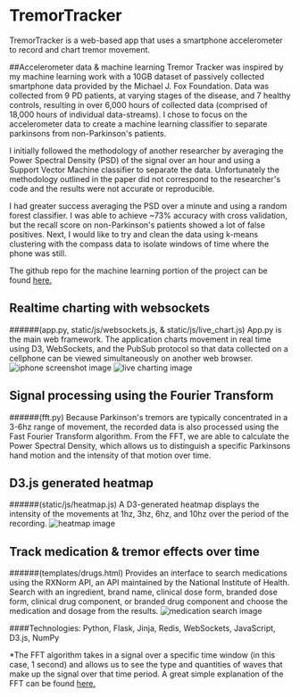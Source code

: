 TremorTracker
=============
TremorTracker is a web-based app that uses a smartphone accelerometer to record and chart tremor movement. 


##Accelerometer data & machine learning
Tremor Tracker was inspired by my machine learning work with a 10GB dataset of passively collected smartphone data provided by the Michael J. Fox Foundation. Data was collected from 9 PD patients, at varying stages of the disease, and 7 healthy controls, resulting in over 6,000 hours of collected data (comprised of 18,000 hours of individual data-streams). I chose to focus on the accelerometer data to create a machine learning classifier to separate parkinsons from non-Parkinson's patients. 

I initially followed the methodology of another researcher by averaging the Power Spectral Density (PSD) of the signal over an hour and using a Support Vector Machine classifier to separate the data. Unfortunately the methodology outlined in the paper did not correspond to the researcher's code and the results were not accurate or reproducible.

I had greater success averaging the PSD over a minute and using a random forest classifier. I was able to achieve ~73% accuracy with cross validation, but the recall score on non-Parkinson's patients showed a lot of false positives. Next, I would like to try and clean the data using k-means clustering with the compass data to isolate windows of time where the phone was still.

The github repo for the machine learning portion of the project can be found [here.](https://github.com/stellacotton/ParkinsonsSVM)

## Realtime charting with websockets
######(app.py, static/js/websockets.js, & static/js/live_chart.js)
App.py is the main web framework. The application charts movement in real time using D3, WebSockets, and the PubSub protocol so that data collected on a cellphone can be viewed simultaneously on another web browser.
![iphone screenshot image](https://raw.github.com/stellacotton/TremorTracker/master/static/img/iphone_recording.png)
![live charting image](https://raw.github.com/stellacotton/TremorTracker/master/static/img/live_chart.png)

## Signal processing using the Fourier Transform
######(fft.py)
Because Parkinson's tremors are typically concentrated in a 3-6hz range of movement, the recorded data is also processed using the Fast Fourier Transform algorithm. From the FFT, we are able to calculate the Power Spectral Density, which allows us to distinguish a specific Parkinsons hand motion and the intensity of that motion over time.


## D3.js generated heatmap
######(static/js/heatmap.js)
A D3-generated heatmap displays the intensity of the movements at 1hz, 3hz, 6hz, and 10hz over the period of the recording. 
![heatmap image](https://raw.github.com/stellacotton/TremorTracker/master/static/img/heatmap.png)

## Track medication & tremor effects over time
######(templates/drugs.html)
Provides an interface to search medications using the RXNorm API, an API maintained by the National Institute of Health. Search with an ingredient, brand name, clinical dose form, branded dose form, clinical drug component, or branded drug component and choose the medication and dosage from the results.
![medication search image](https://raw.github.com/stellacotton/TremorTracker/master/static/img/search_medication.png)

  


####Technologies: Python, Flask, Jinja, Redis, WebSockets, JavaScript, D3.js, NumPy
  


*The FFT algorithm takes in a signal over a specific time window (in this case, 1 second) and allows us to see the type and quantities of waves that make up the signal over that time period. A great simple explanation of the FFT can be found [here.](http://betterexplained.com/articles/an-interactive-guide-to-the-fourier-transform/)